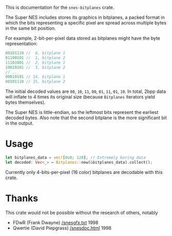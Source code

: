 This is documentation for the `snes-bitplanes` crate.

The Super NES includes stores its graphics in bitplanes,
a packed format in which the bits representing a specific
pixel are spread across multiple bytes in the same bit
position.

For example, 2-bit-per-pixel data stored as bitplanes
might have the byte representation:
```rust
00101110 //  0, bitplane 1
01100101 //  1, bitplane 2
11101001 //  2, bitplane 1
10010101 //  3, bitplane 2
// ...
00010101 // 14, bitplane 1
00101110 // 15, bitplane 2
```
The initial decoded values are `00`, `10`, `11`, `00`, `01`, `11`, `01`, `10`.
In total, 2bpp data will inflate to 4 times its original size
(because `Bitplanes` iterators yield bytes themselves).

The Super NES is little-endian, so the leftmost bits represent
the earliest decoded bytes. Also note that the second bitplane
is the more significant bit in the output.

# Usage

```rust
let bitplanes_data = vec![0u8; 128]; // Extremely boring data
let decoded: Vec<_> = Bitplanes::new(&bitplanes_data).collect();
```

Currently only 4-bits-per-pixel (16 color) bitplanes are decodable with
this crate.

# Thanks
This crate would not be possible without the research of others,
notably
* FDwR (Frank Dwayne) [/snesgfx.txt](http://fdwr.tripod.com/docs/snesgfx.txt) 1998
* Qwertie (David Piepgrass) [/snesdoc.html](https://emu-docs.org/Super%20NES/General/snesdoc.html#GraphicsFormat) 1998
